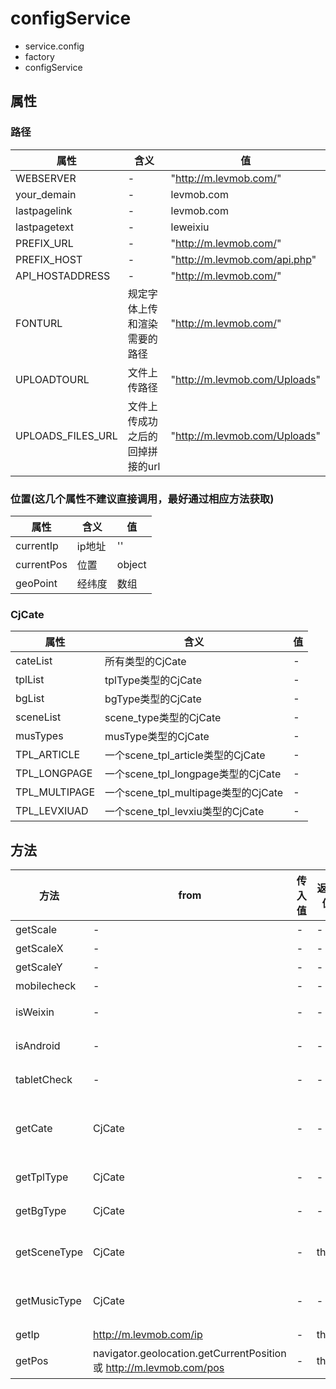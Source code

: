 # configService

- service.config
- factory
- configService

## 属性

### 路径

属性                | 含义                | 值
----------------- | ----------------- | -------------------------------
WEBSERVER         | -                 | "<http://m.levmob.com/>"
your_demain       | -                 | levmob.com
lastpagelink      | -                 | levmob.com
lastpagetext      | -                 | leweixiu
PREFIX_URL        | -                 | "<http://m.levmob.com/>"
PREFIX_HOST       | -                 | "<http://m.levmob.com/api.php>"
API_HOSTADDRESS   | -                 | "<http://m.levmob.com/>"
FONTURL           | 规定字体上传和渲染需要的路径    | "<http://m.levmob.com/>"
UPLOADTOURL       | 文件上传路径            | "<http://m.levmob.com/Uploads>"
UPLOADS_FILES_URL | 文件上传成功之后的回掉拼接的url | "<http://m.levmob.com/Uploads>"

### 位置(这几个属性不建议直接调用，最好通过相应方法获取)

属性         | 含义   | 值
---------- | ---- | ------
currentIp  | ip地址 | ''
currentPos | 位置   | object
geoPoint   | 经纬度  | 数组

### CjCate

属性            | 含义                             | 值
------------- | ------------------------------ | -
cateList      | 所有类型的CjCate                    | -
tplList       | tplType类型的CjCate               | -
bgList        | bgType类型的CjCate                | -
sceneList     | scene_type类型的CjCate            | -
musTypes      | musType类型的CjCate               | -
TPL_ARTICLE   | 一个scene_tpl_article类型的CjCate   | -
TPL_LONGPAGE  | 一个scene_tpl_longpage类型的CjCate  | -
TPL_MULTIPAGE | 一个scene_tpl_multipage类型的CjCate | -
TPL_LEVXIUAD  | 一个scene_tpl_levxiu类型的CjCate    | -

## 方法

方法           | from                                                                 | 传入值 | 返回值  | 含义
------------ | -------------------------------------------------------------------- | --- | ---- | --------------------------
getScale     | -                                                                    | -   | -    | 获得缩放比例
getScaleX    | -                                                                    | -   | -    | 获得缩放比例
getScaleY    | -                                                                    | -   | -    | 获得缩放比例
mobilecheck  | -                                                                    | -   | -    | 验证是否是手机
isWeixin     | -                                                                    | -   | -    | 验证是否是微信环境
isAndroid    | -                                                                    | -   | -    | 验证是否是安卓系统
tabletCheck  | -                                                                    | -   | -    | 验证是否是平板设备
getCate      | CjCate                                                               | -   | -    | 获取列表 --场景类型，背景类型，音乐类型，模板类型
getTplType   | CjCate                                                               | -   | -    | 获取tplType类型的cjCate列表
getBgType    | CjCate                                                               | -   | -    | 获取bgType类型的cjCate列表
getSceneType | CjCate                                                               | -   | then | 获取scene_type类型的cjCate列表
getMusicType | CjCate                                                               | -   | -    | 获取musType类型的cjCate列表
getIp        | <http://m.levmob.com/ip>                                             | -   | then | 获取ip地址
getPos       | navigator.geolocation.getCurrentPosition 或 <http://m.levmob.com/pos> | -   | then | 获取地理位置（currentPos）
